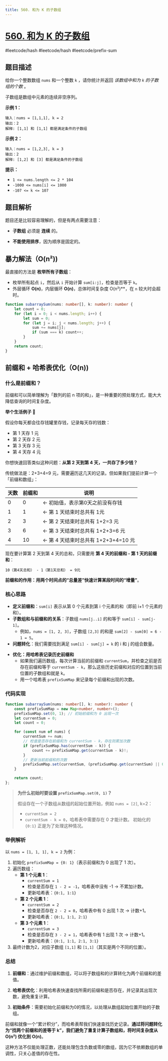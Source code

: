 ```yaml
---
title: 560. 和为 K 的子数组
---
```

# [560. 和为 K 的子数组](https://leetcode.cn/problems/subarray-sum-equals-k)

#leetcode/hash  #leetcode/hash   #leetcode/prefix-sum
## 题目描述

给你一个整数数组 `nums` 和一个整数 `k` ，请你统计并返回 *该数组中和为 `k` 的子数组的个数* 。

子数组是数组中元素的连续非空序列。

**示例 1：**

```
输入：nums = [1,1,1], k = 2
输出：2
解释: [1,1] 和 [1,1] 都是满足条件的子数组
```

**示例 2：**

```
输入：nums = [1,2,3], k = 3
输出：2
解释: [1,2] 和 [3] 都是满足条件的子数组
```

**提示：**

- `1 <= nums.length <= 2 * 104`
- `-1000 <= nums[i] <= 1000`
- `-107 <= k <= 107`

## 题目解析

题目还是比较容易理解的，但是有两点需要注意：

+ **子数组** 必须是 **连续** 的。

+ **不能使用排序**，因为顺序是固定的。

## 暴力解法（O(n²))

最直接的方法是 **枚举所有子数组**：

- 枚举所有起点 `i`，然后从 `i` 开始计算 `sum[i:j]`，检查是否等于 `k`。
- 外层循环 **O(n)**，内层循环 **O(n)**，总体时间复杂度 O(n²)**，在 `n` 较大时会超时。

```typescript
function subarraySum(nums: number[], k: number): number {
    let count = 0;
    for (let i = 0; i < nums.length; i++) {
        let sum = 0;
        for (let j = i; j < nums.length; j++) {
            sum += nums[j];
            if (sum === k) count++;
        }
    }
    return count;
}
```

## 前缀和 + 哈希表优化（O(n))

### 什么是前缀和？

前缀和可以简单理解为「数列的前 n 项的和」，是一种重要的预处理方式，能大大降低查询的时间复杂度。

**举个生活例子 🌰**

假设你每天都会往存钱罐里存钱，记录每天存的钱数：

- 第 1 天存 1 元
- 第 2 天存 2 元
- 第 3 天存 3 元
- 第 4 天存 4 元

你想快速回答类似这种问题：**从第 2 天到第 4 天，一共存了多少钱？**

传统做法是：2+3+4=9 元，需要遍历这几天的记录。但如果我们提前计算一个「前缀和数组」：

| 天数 | 前缀和 | 说明                                |
| :--- | :----- | ----------------------------------- |
| 0    | 0      | ← 初始值，表示第0天之前没有存钱     |
| 1    | 1      | ← 第 1 天结束时总共有 1元           |
| 2    | 3      | ← 第 2 天结束时总共有 1+2=3 元      |
| 3    | 6      | ← 第 3 天结束时总共有 1+2+3=6 元    |
| 4    | 10     | ← 第 4 天结束时总共有 1+2+3+4=10 元 |

现在要计算第 2 天到第 4 天的总和，只需要用 **第 4 天的前缀和 - 第 1 天的前缀和**：

```
10（第4天总和） - 1（第1天总和） = 9元
```

**前缀和的作用：用两个时间点的“总量差”快速计算某段时间的“增量”**。

### **核心思路**

+ **定义前缀和**：`sum[i]` 表示从第 0 个元素到第 i 个元素的和（即前 i+1 个元素的和）。
+ **子数组和与前缀和的关系**：子数组 `nums[j..i]` 的和等于 `sum[i] - sum[j-1]`。
  - 例如，`nums = [1, 2, 3]`，子数组 `[2,3]` 的和是 `sum[2] - sum[0] = 6 - 1 = 5`。
+ **问题转化**：我们需要找到满足 `sum[i] - sum[j] = k` 的 i 和 j 的组合数量。

- **优化：用哈希表记录历史前缀和**
  - 如果我们遍历数组，每次计算当前的前缀和 `currentSum`，并检查之前是否存在前缀和等于 `currentSum - k`，那么这些历史前缀和对应的位置到当前位置的子数组和就是 k。
  - 用一个哈希表 `prefixSumMap` 来记录每个前缀和出现的次数。

### 代码实现

```typescript
function subarraySum(nums: number[], k: number): number {
    const prefixSumMap = new Map<number, number>();
    prefixSumMap.set(0, 1); // 初始前缀和为 0 出现一次
    let currentSum = 0;
    let count = 0;

    for (const num of nums) {
        currentSum += num;
        // 检查是否存在前缀和为 currentSum - k，存在则累加次数
        if (prefixSumMap.has(currentSum - k)) {
            count += prefixSumMap.get(currentSum - k)!;
        }
        // 更新当前前缀和的次数
        prefixSumMap.set(currentSum, (prefixSumMap.get(currentSum) || 0) + 1);
    }

    return count;
};
```

> **为什么初始时要设置 `prefixSumMap.set(0, 1)`？**
>
> 假设存在一个子数组从数组的起始位置开始，例如 `nums = [2]`, k=2：
>
> - `currentSum = 2`
> - `currentSum - k = 0`，哈希表中需要存在 0 才能计数。
>   初始化的 `{0:1}` 正是为了处理这种情况。

### 举例解析

以 `nums = [1, 1, 1], k = 2` 为例：

1. 初始化 `prefixSumMap = {0: 1}`（表示前缀和为 0 出现了 1 次）。
2. 遍历数组：
   - **第 1 个元素 1**：
     - `currentSum = 1`
     - 检查是否存在 `1 - 2 = -1`，哈希表中没有 -1 → 不累加计数。
     - 更新哈希表：`{0:1, 1:1}`
   - **第 2 个元素 1**：
     - `currentSum = 2`
     - 检查是否存在 `2 - 2 = 0`，哈希表中有 0 出现 1 次 → 计数+1。
     - 更新哈希表：`{0:1, 1:1, 2:1}`
   - **第 3 个元素 1**：
     - `currentSum = 3`
     - 检查是否存在 `3 - 2 = 1`，哈希表中有 1 出现 1 次 → 计数+1。
     - 更新哈希表：`{0:1, 1:1, 2:1, 3:1}`
3. 最终计数为2，对应子数组 `[1,1]` 和 `[1,1]`（其实是两个不同的位置）。

### 总结

1. **前缀和**：通过维护前缀和数组，可以将子数组和的计算转化为两个前缀和的差值。
    
2. **哈希表优化**：利用哈希表快速查找所需的前缀和是否存在，并记录其出现次数，避免重复计算。
    
3. **初始条件**：需要初始化前缀和为0的情况，以处理从数组起始位置开始的子数组。

前缀和就像一个“累计积分”，而哈希表帮我们快速查找历史记录。**通过将问题转化为“找两个前缀和的差等于 k”，我们避免了重复计算子数组和，将时间复杂度从O(n²) 优化到 O(n)**。

这种方法不仅能处理正数，还能处理包含负数或零的数组，因为它不依赖数组的单调性，只关心差值的存在性。